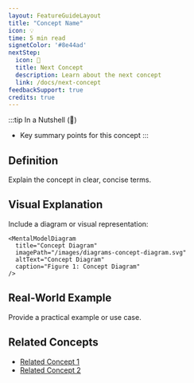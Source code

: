 ```yaml
---
layout: FeatureGuideLayout
title: "Concept Name"
icon: 💡
time: 5 min read
signetColor: '#8e44ad'
nextStep:
  icon: 📖
  title: Next Concept
  description: Learn about the next concept
  link: /docs/next-concept
feedbackSupport: true
credits: true
---
```


:::tip In a Nutshell (🌰)
- Key summary points for this concept
:::

## Definition

Explain the concept in clear, concise terms.

## Visual Explanation

Include a diagram or visual representation:

```vue
<MentalModelDiagram 
  title="Concept Diagram" 
  imagePath="/images/diagrams-concept-diagram.svg" 
  altText="Concept Diagram" 
  caption="Figure 1: Concept Diagram" 
/>
```

## Real-World Example

Provide a practical example or use case.

## Related Concepts

- [Related Concept 1](/docs/)
- [Related Concept 2](/docs/)

<!-- The next step card will be shown automatically if 'feedbackSupport: true' is in fontformatter -->
<!-- The CreditsFooter will be shown automatically if 'credits: true' is set in frontmatter -->
